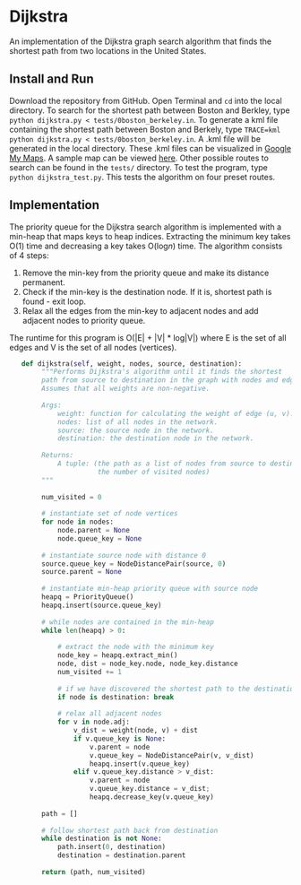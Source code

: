 # Dijkstra
An implementation of the Dijkstra graph search algorithm that finds the shortest path from two locations in the United States. 

## Install and Run
Download the repository from GitHub. Open Terminal and ```cd``` into the local directory. 
To search for the shortest path between Boston and Berkley, type ```python dijkstra.py < tests/0boston_berkeley.in```.
To generate a kml file containing the shortest path between Boston and Berkely, type ```TRACE=kml python dijkstra.py < tests/0boston_berkeley.in```. A .kml file will be generated in the local directory. These .kml files can be visualized in [Google My Maps](mymaps.google.com). A sample map can be viewed [here](https://drive.google.com/open?id=1ibJ7-uEdVi08QoRTPhq4o01nExs&usp=sharing). Other possible routes to search can be found in the ```tests/``` directory.
To test the program, type ```python dijkstra_test.py```. This tests the algorithm on four preset routes.

## Implementation
The priority queue for the Dijkstra search algorithm is implemented with a min-heap that maps keys to heap indices. Extracting the minimum key takes O(1) time and decreasing a key takes O(log*n*) time.
The algorithm consists of 4 steps:
1.  Remove the min-key from the priority queue and make its distance permanent.
2.  Check if the min-key is the destination node. If it is, shortest path is found - exit loop.
3.  Relax all the edges from the min-key to adjacent nodes and add adjacent nodes to priority queue.

The runtime for this program is O(|E| + |V| * log|V|) where E is the set of all edges and V is the set of all nodes (vertices).

```python
   def dijkstra(self, weight, nodes, source, destination):
        """Performs Dijkstra's algorithm until it finds the shortest
        path from source to destination in the graph with nodes and edges.
        Assumes that all weights are non-negative.
    
        Args:
            weight: function for calculating the weight of edge (u, v). 
            nodes: list of all nodes in the network.
            source: the source node in the network.
            destination: the destination node in the network.
         
        Returns:
            A tuple: (the path as a list of nodes from source to destination, 
                      the number of visited nodes)
        """
        
        num_visited = 0
        
        # instantiate set of node vertices
        for node in nodes:
            node.parent = None
            node.queue_key = None
        
        # instantiate source node with distance 0
        source.queue_key = NodeDistancePair(source, 0)
        source.parent = None
        
        # instantiate min-heap priority queue with source node
        heapq = PriorityQueue()
        heapq.insert(source.queue_key)
        
        # while nodes are contained in the min-heap
        while len(heapq) > 0:
            
            # extract the node with the minimum key
            node_key = heapq.extract_min()
            node, dist = node_key.node, node_key.distance
            num_visited += 1
            
            # if we have discovered the shortest path to the destination
            if node is destination: break
            
            # relax all adjacent nodes 
            for v in node.adj:
                v_dist = weight(node, v) + dist
                if v.queue_key is None:
                    v.parent = node
                    v.queue_key = NodeDistancePair(v, v_dist)
                    heapq.insert(v.queue_key)
                elif v.queue_key.distance > v_dist:
                    v.parent = node
                    v.queue_key.distance = v_dist;
                    heapq.decrease_key(v.queue_key)
        
        path = []       
        
        # follow shortest path back from destination
        while destination is not None:
            path.insert(0, destination)
            destination = destination.parent           
                    
        return (path, num_visited)
```
